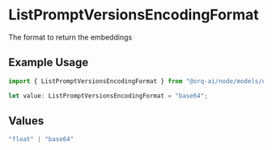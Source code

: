 # ListPromptVersionsEncodingFormat

The format to return the embeddings

## Example Usage

```typescript
import { ListPromptVersionsEncodingFormat } from "@orq-ai/node/models/operations";

let value: ListPromptVersionsEncodingFormat = "base64";
```

## Values

```typescript
"float" | "base64"
```